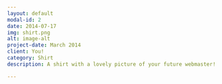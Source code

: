 ```yaml
---
layout: default
modal-id: 2
date: 2014-07-17
img: shirt.png
alt: image-alt
project-date: March 2014
client: You!
category: Shirt
description: A shirt with a lovely picture of your future webmaster!

---
```


